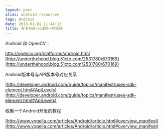 ```yaml
---
layout: post
alias: android-resources
tags: Android
date: 2013-01-01 11:44:13
title: 有关Android的一些链接
---
```


Android 和 OpenCV： 

http://opencv.org/platforms/android.html [http://underthehood.blog.51cto.com/2531780/670169](http://underthehood.blog.51cto.com/2531780/670169)

Android版本号与API版本号对应关系 

[http://developer.android.com/guide/topics/manifest/uses-sdk-element.html#ApiLevels](http://developer.android.com/guide/topics/manifest/uses-sdk-element.html#ApiLevels)

收集一个Android开发的教程

[http://www.vogella.com/articles/Android/article.html#overview_manifest](http://www.vogella.com/articles/Android/article.html#overview_manifest)

